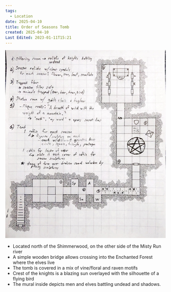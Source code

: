 ```yaml
---
tags:
  - Location
date: 2025-04-10
title: Order of Seasons Tomb
created: 2025-04-10
Last Edited: 2023-01-11T15:21
---
```








![Order_of_the_Seasons_.jpg](/images/Order_of_the_Seasons_.jpg)

- Located north of the Shimmerwood, on the other side of the Misty Run river
- A simple wooden bridge allows crossing into the Enchanted Forest where the elves live
- The tomb is covered in a mix of vine/floral and raven motifs
- Crest of the knights is a blazing sun overlayed with the silhouette of a flying bird
- The mural inside depicts men and elves battling undead and shadows.